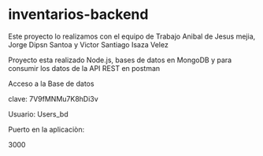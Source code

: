 # inventarios-backend

Este proyecto lo realizamos con el equipo de Trabajo Anibal de Jesus mejia, Jorge Dipsn Santoa y Victor Santiago Isaza Velez

Proyecto esta realizado Node.js, bases de datos en MongoDB y para consumir  los datos de la API REST en postman

Acceso a la Base de datos

clave:
7V9fMNMu7K8hDi3v

Usuario:
Users_bd

Puerto en la aplicaciòn:

3000
